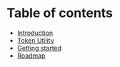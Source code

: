 # Table of contents

* [Introduction](README.md)
* [Token Utility](utilities/basic.md)
* [Getting started](getting-started/README.md)
* [Roadmap](roadmap.md)
